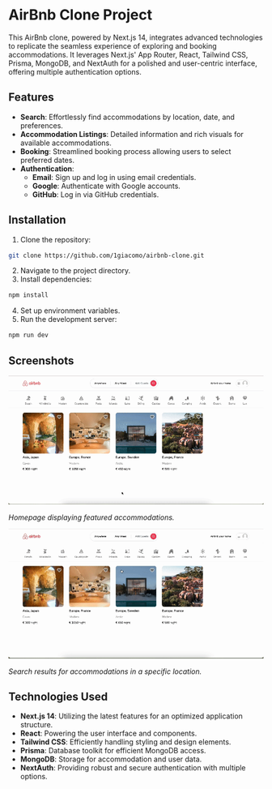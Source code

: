 # AirBnb Clone Project

This AirBnb clone, powered by Next.js 14, integrates advanced technologies to replicate the seamless experience of exploring and booking accommodations. It leverages Next.js' App Router, React, Tailwind CSS, Prisma, MongoDB, and NextAuth for a polished and user-centric interface, offering multiple authentication options.

## Features

- **Search**: Effortlessly find accommodations by location, date, and preferences.
- **Accommodation Listings**: Detailed information and rich visuals for available accommodations.
- **Booking**: Streamlined booking process allowing users to select preferred dates.
- **Authentication**:
  - **Email**: Sign up and log in using email credentials.
  - **Google**: Authenticate with Google accounts.
  - **GitHub**: Log in via GitHub credentials.
  
## Installation

1. Clone the repository: 
```bash
git clone https://github.com/1giacomo/airbnb-clone.git
```
2. Navigate to the project directory.
3. Install dependencies:
```bash
npm install
```
4. Set up environment variables.
5. Run the development server:
```bash
npm run dev
```

## Screenshots

![Homepage](/images/homepage.gif)

*Homepage displaying featured accommodations.*

![Search Results](/images/search-results.gif)

*Search results for accommodations in a specific location.*


## Technologies Used

- **Next.js 14**: Utilizing the latest features for an optimized application structure.
- **React**: Powering the user interface and components.
- **Tailwind CSS**: Efficiently handling styling and design elements.
- **Prisma**: Database toolkit for efficient MongoDB access.
- **MongoDB**: Storage for accommodation and user data.
- **NextAuth**: Providing robust and secure authentication with multiple options.
